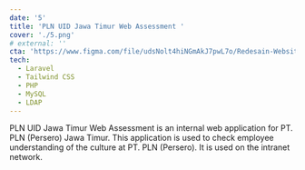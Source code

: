 ```yaml
---
date: '5'
title: 'PLN UID Jawa Timur Web Assessment '
cover: './5.png'
# external: ''
cta: 'https://www.figma.com/file/udsNolt4hiNGmAkJ7pwL7o/Redesain-Website-Kitabisa.com?node-id=0%3A1&t=ZLSMxMi2olXK59Wg-1'
tech:
  - Laravel
  - Tailwind CSS
  - PHP
  - MySQL
  - LDAP
---
```


PLN UID Jawa Timur Web Assessment is an internal web application for PT. PLN (Persero) Jawa Timur. This application is used to check employee understanding of the culture at PT. PLN (Persero). It is used on the intranet network.
